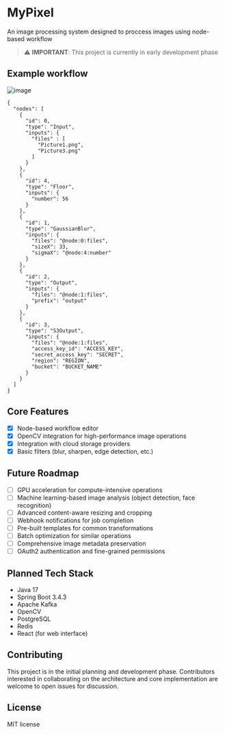 # MyPixel
An image processing system designed to proccess images using node-based workflow

> ⚠️ **IMPORTANT**: This project is currently in early development phase

## Example workflow
![image](https://github.com/user-attachments/assets/02e79f6c-5ff7-4058-b8fe-d2832ba3f7dd)

```
{
  "nodes": [
    {
      "id": 0,
      "type": "Input",
      "inputs": {
        "files" : [
          "Picture1.png",
          "Picture3.png"
        ]
      }
    },
    {
      "id": 4,
      "type": "Floor",
      "inputs": {
        "number": 56
      }
    },
    {
      "id": 1,
      "type": "GaussianBlur",
      "inputs": {
        "files": "@node:0:files",
        "sizeX": 33,
        "sigmaX": "@node:4:number"
      }
    },
    {
      "id": 2,
      "type": "Output",
      "inputs": {
        "files": "@node:1:files",
        "prefix": "output"
      }
    },
    {
      "id": 3,
      "type": "S3Output",
      "inputs": {
        "files": "@node:1:files",
        "access_key_id": "ACCESS_KEY",
        "secret_access_key": "SECRET",
        "region": "REGION",
        "bucket": "BUCKET_NAME"
      }
    }
  ]
}
```

## Core Features

- [x] Node-based workflow editor
- [x] OpenCV integration for high-performance image operations
- [x] Integration with cloud storage providers
- [x] Basic filters (blur, sharpen, edge detection, etc.)

## Future Roadmap

- [ ] GPU acceleration for compute-intensive operations
- [ ] Machine learning-based image analysis (object detection, face recognition)
- [ ] Advanced content-aware resizing and cropping
- [ ] Webhook notifications for job completion
- [ ] Pre-built templates for common transformations
- [ ] Batch optimization for similar operations
- [ ] Comprehensive image metadata preservation
- [ ] OAuth2 authentication and fine-grained permissions

## Planned Tech Stack

- Java 17
- Spring Boot 3.4.3
- Apache Kafka
- OpenCV
- PostgreSQL
- Redis
- React (for web interface)

## Contributing

This project is in the initial planning and development phase. Contributors interested in collaborating on the architecture and core implementation are welcome to open issues for discussion.

## License

MIT license
